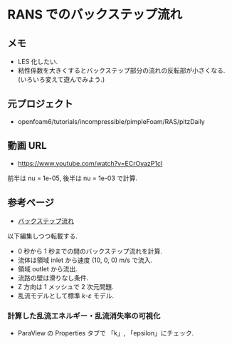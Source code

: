 # RANS でのバックステップ流れ
## メモ
- LES 化したい.
- 粘性係数を大きくするとバックステップ部分の流れの反転部が小さくなる.
  (いろいろ変えて遊んでみよう.)

## 元プロジェクト
- openfoam6/tutorials/incompressible/pimpleFoam/RAS/pitzDaily

## 動画 URL
- <https://www.youtube.com/watch?v=ECrOyazP1cI>

前半は nu = 1e-05, 後半は nu = 1e-03 で計算.

## 参考ページ
- [バックステップ流れ](https://www.xsim.info/articles/OpenFOAM/tutorials/incompressible-pimpleFoam-pitzDaily.html)

以下編集しつつ転載する.

- 0 秒から 1 秒までの間のバックステップ流れを計算.
- 流体は領域 inlet から速度 (10, 0, 0) m/s で流入.
- 領域 outlet から流出.
- 流路の壁は滑りなし条件.
- Z 方向は 1 メッシュで 2 次元問題.
- 乱流モデルとして標準 $k$-$\varepsilon$ モデル.

### 計算した乱流エネルギー・乱流消失率の可視化
- ParaView の Properties タブで 「k」, 「epsilon」にチェック.

